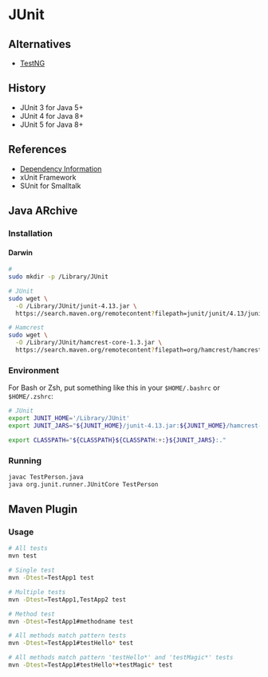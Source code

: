 # JUnit

<!--
https://www.youtube.com/watch?v=Geq60OVyBPg

https://app.pluralsight.com/paths/skills/unit-testing-in-java
https://app.pluralsight.com/library/courses/test-automation-java-fundamentals/
https://app.pluralsight.com/library/courses/junit-5-fundamentals/table-of-contents

https://app.pluralsight.com/paths/skill/unit-testing-in-java
https://app.pluralsight.com/library/courses/migrating-junit4-junit5-testing-platform/table-of-contents

https://www.linkedin.com/learning/spring-test-driven-development-with-junit/welcome
-->

## Alternatives

- [TestNG](/testng.md)

## History

- JUnit 3 for Java 5+
- JUnit 4 for Java 8+
- JUnit 5 for Java 8+

## References

- [Dependency Information](https://junit.org/junit4/dependency-info.html)
- xUnit Framework
- SUnit for Smalltalk

## Java ARchive

### Installation

#### Darwin

```sh
#
sudo mkdir -p /Library/JUnit

# JUnit
sudo wget \
  -O /Library/JUnit/junit-4.13.jar \
  https://search.maven.org/remotecontent?filepath=junit/junit/4.13/junit-4.13.jar

# Hamcrest
sudo wget \
  -O /Library/JUnit/hamcrest-core-1.3.jar \
  https://search.maven.org/remotecontent?filepath=org/hamcrest/hamcrest-core/1.3/hamcrest-core-1.3.jar
```

### Environment

For Bash or Zsh, put something like this in your `$HOME/.bashrc` or `$HOME/.zshrc`:

```sh
# JUnit
export JUNIT_HOME='/Library/JUnit'
export JUNIT_JARS="${JUNIT_HOME}/junit-4.13.jar:${JUNIT_HOME}/hamcrest-core-1.3.jar"

export CLASSPATH="${CLASSPATH}${CLASSPATH:+:}${JUNIT_JARS}:."
```

### Running

```sh
javac TestPerson.java
java org.junit.runner.JUnitCore TestPerson
```

## Maven Plugin

### Usage

```sh
# All tests
mvn test

# Single test
mvn -Dtest=TestApp1 test

# Multiple tests
mvn -Dtest=TestApp1,TestApp2 test

# Method test
mvn -Dtest=TestApp1#methodname test

# All methods match pattern tests
mvn -Dtest=TestApp1#testHello* test

# All methods match pattern 'testHello*' and 'testMagic*' tests
mvn -Dtest=TestApp1#testHello*+testMagic* test
```
